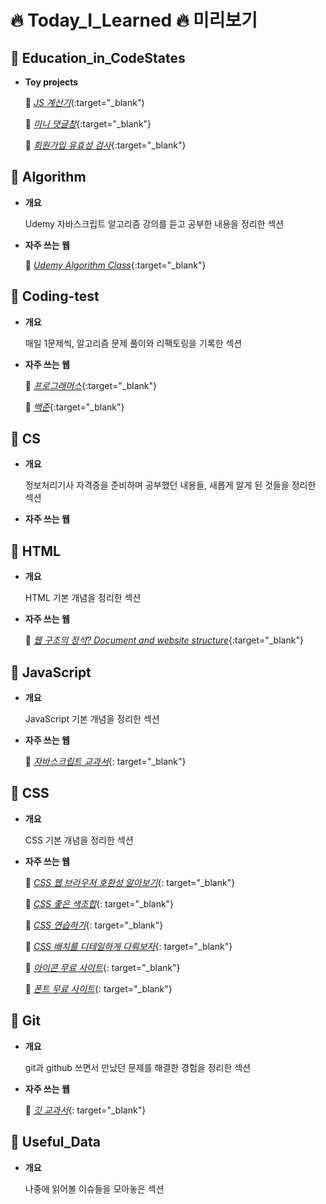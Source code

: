 🔥 Today_I_Learned 🔥 미리보기
=========================


📍 Education_in_CodeStates
-----------------------

- **Toy projects**

  📎 [_JS 계산기_](http://127.0.0.1:5500/Education_in_CodeStates/21.07.27%20calculator-master/calculator.html)(:target="_blank")

  📎 [_미니 댓글창_](http://127.0.0.1:5500/Education_in_CodeStates/21.08.03%20twittler/index.html){:target="_blank"}

  📎 [_회원가입 유효성 검사_](http://127.0.0.1:5500/Education_in_CodeStates/21.08.06%20validation-check/src/index.html){:target="_blank"}



📍 Algorithm
---------

- **개요**

  Udemy 자바스크립트 알고리즘 강의를 듣고 공부한 내용을 정리한 섹션

- **자주 쓰는 웹**

  📎 [_Udemy Algorithm Class_](https://www.udemy.com/ko/){:target="_blank"}
  
  
  
📍 Coding-test
-----------

- **개요**

  매일 1문제씩, 알고리즘 문제 풀이와 리팩토링을 기록한 섹션


- **자주 쓰는 웹**

  📎 [_프로그래머스_](https://programmers.co.kr/){:target="_blank"}

  📎 [_백준_](https://www.acmicpc.net/step){:target="_blank"}



📍 CS
--

- **개요**

  정보처리기사 자격증을 준비하며 공부했던 내용들, 새롭게 알게 된 것들을 정리한 섹션

- **자주 쓰는 웹**



📍 HTML
----

- **개요**

  HTML 기본 개념을 정리한 섹션

- **자주 쓰는 웹**

  📎 [_웹 구조의 정석? Document and website structure_](https://developer.mozilla.org/en-US/docs/Learn/HTML/Introduction_to_HTML/Document_and_website_structure){:target="_blank"}



📍 JavaScript
----------

- **개요**

  JavaScript 기본 개념을 정리한 섹션

- **자주 쓰는 웹**

  📎 [_자바스크립트 교과서_](https://developer.mozilla.org/ko/){: target="_blank"}



📍 CSS
---

- **개요**

  CSS 기본 개념을 정리한 섹션

- **자주 쓰는 웹**

  📎 [_CSS 웹 브라우저 호환성 알아보기_](https://caniuse.com/){: target="_blank"}
  
  📎 [_CSS 좋은 색조합_](https://material.io/resources/color/#!/?view.left=0&view.right=0){: target="_blank"}
  
  📎 [_CSS 연습하기_](https://www.w3schools.com/css/css_background.asp){: target="_blank"}
  
  📎 [_CSS 배치를 디테일하게 다뤄보자_](https://css-tricks.com/snippets/css/a-guide-to-flexbox/){: target="_blank"}
  
  📎 [_아이콘 무료 사이트_](https://fontawesome.com/account){: target="_blank"}
  
  📎 [_폰트 무료 사이트_](https://fonts.google.com/){: target="_blank"}
 



📍 Git
---

- **개요**

  git과 github 쓰면서 만났던 문제를 해결한 경험을 정리한 섹션

- **자주 쓰는 웹**

  📎 [_깃 교과서_](https://git-scm.com/){: target="_blank"}




📍 Useful_Data
-----------

- **개요**

  나중에 읽어볼 이슈들을 모아놓은 섹션

